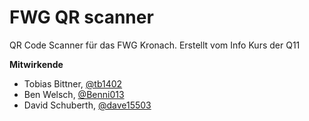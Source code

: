# FWG QR scanner
QR Code Scanner für das FWG Kronach. Erstellt vom Info Kurs der Q11

**Mitwirkende**
- Tobias Bittner, [@tb1402](https://github.com/tb1402)
- Ben Welsch, [@Benni013](https://github.com/benni013)
- David Schuberth, [@dave15503](https://github.com/dave15503)
